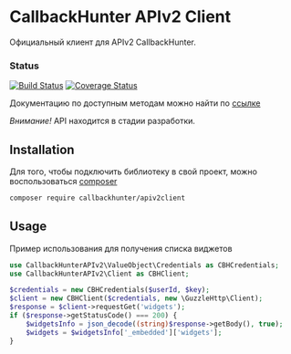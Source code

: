 # CallbackHunter APIv2 Client
Официальный клиент для APIv2 CallbackHunter.
### Status
[![Build Status](https://travis-ci.org/callbackvan/api-v2-client-php.svg?branch=master)](https://travis-ci.org/callbackvan/api-v2-client-php)
[![Coverage Status](https://coveralls.io/repos/github/callbackvan/api-v2-client-php/badge.svg)](https://coveralls.io/github/callbackvan/api-v2-client-php)


Документацию по доступным методам можно найти по [ссылке](https://developers.callbackhunter.com)

_*Внимание!*_ API находится в стадии разработки.

## Installation
Для того, чтобы подключить библиотеку в свой проект, можно воспользоваться [composer](https://getcomposer.org)

```bash
composer require callbackhunter/apiv2client
```

## Usage
Пример использования для получения списка виджетов

```php
use CallbackHunterAPIv2\ValueObject\Credentials as CBHCredentials;
use CallbackHunterAPIv2\Client as CBHClient;

$credentials = new CBHCredentials($userId, $key);
$client = new CBHClient($credentials, new \GuzzleHttp\Client);
$response = $client->requestGet('widgets');
if ($response->getStatusCode() === 200) {
    $widgetsInfo = json_decode((string)$response->getBody(), true);
    $widgets = $widgetsInfo['_embedded']['widgets'];
}
```
